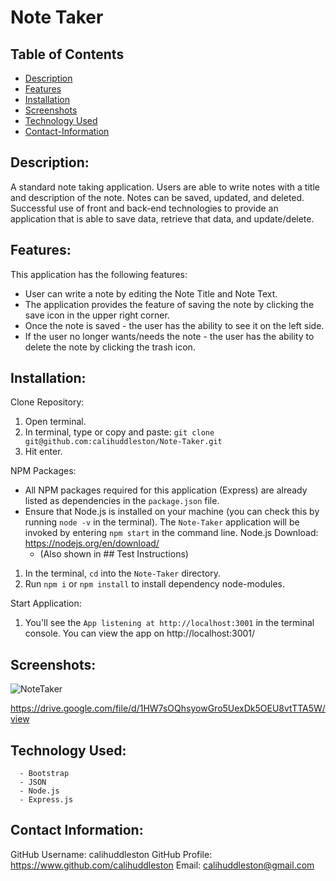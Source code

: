 # Note Taker

## Table of Contents

- [Description](#description)
- [Features](#features)
- [Installation](#install)
- [Screenshots](#screenshots)
- [Technology Used](#techused)
- [Contact-Information](#email)

## Description:

A standard note taking application. Users are able to write notes with a title and description of the note. Notes can be saved, updated, and deleted. 
Successful use of front and back-end technologies to provide an application that is able to save data, retrieve that data, and update/delete. 

## Features:

This application has the following features: 
- User can write a note by editing the Note Title and Note Text. 
- The application provides the feature of saving the note by clicking the save icon in the upper right corner. 
- Once the note is saved - the user has the ability to see it on the left side. 
- If the user no longer wants/needs the note - the user has the ability to delete the note by clicking the trash icon.


## Installation:

Clone Repository:
1. Open terminal.
2. In terminal, type or copy and paste: `git clone git@github.com:calihuddleston/Note-Taker.git`
3. Hit enter.

NPM Packages:
 - All NPM packages required for this application (Express) are already listed as dependencies in the `package.json` file.
 - Ensure that Node.js is installed on your machine (you can check this by running `node -v` in the terminal). The `Note-Taker` application will be invoked by entering `npm start` in the command line.
            Node.js Download: https://nodejs.org/en/download/
      - (Also shown in ## Test Instructions)
1. In the terminal, `cd` into the `Note-Taker` directory.
2. Run `npm i` or `npm install` to install dependency node-modules.

Start Application: 
1. You'll see the `App listening at http://localhost:3001` in the terminal console. You can view the app on http://localhost:3001/

## Screenshots:
![NoteTaker](https://user-images.githubusercontent.com/102004484/217710424-3dc01a8c-7eed-4be6-a9e4-7af6fff46828.png)

https://drive.google.com/file/d/1HW7sOQhsyowGro5UexDk5OEU8vtTTA5W/view

## Technology Used:

      - Bootstrap 
      - JSON 
      - Node.js 
      - Express.js

## Contact Information:

GitHub Username: calihuddleston
GitHub Profile: https://www.github.com/calihuddleston
Email: calihuddleston@gmail.com
